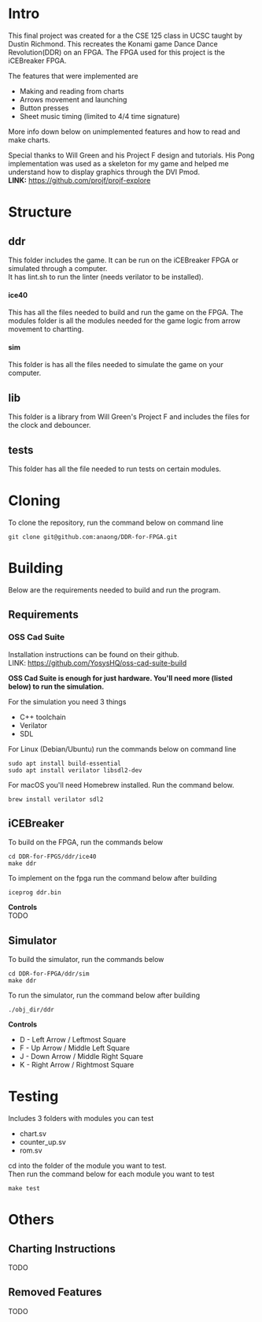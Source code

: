 # Intro  
This final project was created for a the CSE 125 class in UCSC taught by Dustin Richmond.
This recreates the Konami game Dance Dance Revolution(DDR) on an FPGA.
The FPGA used for this project is the iCEBreaker FPGA.  

The features that were implemented are
* Making and reading from charts
* Arrows movement and launching
* Button presses
* Sheet music timing (limited to 4/4 time signature)  

More info down below on unimplemented features and how to read and make charts.  

Special thanks to Will Green and his Project F design and tutorials.
His Pong implementation was used as a skeleton for my game and helped me understand how to display graphics through the DVI Pmod.  
**LINK:** https://github.com/projf/projf-explore  

# Structure  
## ddr
This folder includes the game.
It can be run on the iCEBreaker FPGA or simulated through a computer.  
It has lint.sh to run the linter (needs verilator to be installed).  
#### ice40
This has all the files needed to build and run the game on the FPGA.
The modules folder is all the modules needed for the game logic from arrow movement to chartting.  
#### sim
This folder is has all the files needed to simulate the game on your computer.  

## lib
This folder is a library from Will Green's Project F and includes the files for the clock and debouncer.  

## tests
This folder has all the file needed to run tests on certain modules.  

# Cloning
To clone the repository, run the command below on command line
```shell
git clone git@github.com:anaong/DDR-for-FPGA.git
```

# Building
Below are the requirements needed to build and run the program.  
## Requirements
### **OSS Cad Suite**  
Installation instructions can be found on their github.  
LINK: https://github.com/YosysHQ/oss-cad-suite-build

**OSS Cad Suite is enough for just hardware. You'll need more (listed below) to run the simulation.**

For the simulation you need 3 things  
* C++ toolchain
* Verilator
* SDL  

For Linux (Debian/Ubuntu) run the commands below on command line
```shell
sudo apt install build-essential
sudo apt install verilator libsdl2-dev
```

For macOS you'll need Homebrew installed. Run the command below.  
```shell
brew install verilator sdl2
```

## iCEBreaker
To build on the FPGA, run the commands below  
```shell
cd DDR-for-FPGS/ddr/ice40
make ddr
```
To implement on the fpga run the command below after building
```shell
iceprog ddr.bin
```
**Controls**  
TODO

## Simulator
To build the simulator, run the commands below  
```shell
cd DDR-for-FPGA/ddr/sim
make ddr
```
To run the simulator, run the command below after building
```shell
./obj_dir/ddr
```
**Controls**
* D - Left Arrow / Leftmost Square
* F - Up Arrow / Middle Left Square
* J - Down Arrow / Middle Right Square
* K - Right Arrow / Rightmost Square

# Testing
Includes 3 folders with modules you can test
* chart.sv
* counter_up.sv
* rom.sv  

cd into the folder of the module you want to test.  
Then run the command below for each module you want to test  
```shell
make test
```

# Others
## Charting Instructions  
TODO
## Removed Features  
TODO